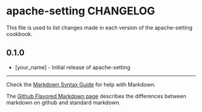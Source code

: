 apache-setting CHANGELOG
========================

This file is used to list changes made in each version of the apache-setting cookbook.

0.1.0
-----
- [your_name] - Initial release of apache-setting

- - -
Check the [Markdown Syntax Guide](http://daringfireball.net/projects/markdown/syntax) for help with Markdown.

The [Github Flavored Markdown page](http://github.github.com/github-flavored-markdown/) describes the differences between markdown on github and standard markdown.
